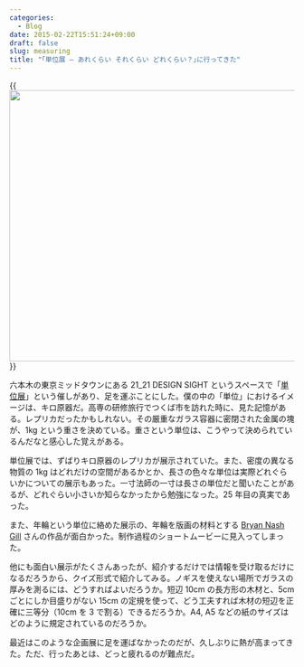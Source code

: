 ```yaml
---
categories:
  - Blog
date: 2015-02-22T15:51:24+09:00
draft: false
slug: measuring
title: "｢単位展 ― あれくらい それくらい どれくらい？｣に行ってきた"
---
```


{{<img alt="" src="/images/2015/02/measuring.jpg" width="640" height="480">}}

六本木の東京ミッドタウンにある 21_21 DESIGN SIGHT というスペースで「[単位展](http://www.2121designsight.jp/program/measuring/)」という催しがあり、足を運ぶことにした。僕の中の「単位」におけるイメージは、キロ原器だ。高専の研修旅行でつくば市を訪れた時に、見た記憶がある。レプリカだったかもしれない。その厳重なガラス容器に密閉された金属の塊が、1kg という重さを決めている。重さという単位は、こうやって決められているんだなと感心した覚えがある。

単位展では、ずばりキロ原器のレプリカが展示されていた。また、密度の異なる物質の 1kg はどれだけの空間があるかとか、長さの色々な単位は実際どれぐらいかについての展示もあった。一寸法師の一寸は長さの単位だと聞いたことがあるが、どれぐらい小さいか知らなかったから勉強になった。25 年目の真実であった。

また、年輪という単位に絡めた展示の、年輪を版画の材料とする [Bryan Nash Gill](http://www.bryannashgill.com/gallery.html&gid=6) さんの作品が面白かった。制作過程のショートムービーに見入ってしまった。

他にも面白い展示がたくさんあったが、紹介するだけでは情報を受け取るだけになるだろうから、クイズ形式で紹介してみる。ノギスを使えない場所でガラスの厚みを測るには、どうすればよいだろうか。短辺 10cm の長方形の木材と、5cm ごとにしか目盛りがない 15cm の定規を使って、どう工夫すれば木材の短辺を正確に三等分（10cm を 3 で割る）できるだろうか。A4, A5 などの紙のサイズはどのように規定されているのだろうか。

最近はこのような企画展に足を運ばなかったのだが、久しぶりに熱が高まってきた。ただ、行ったあとは、どっと疲れるのが難点だ。
